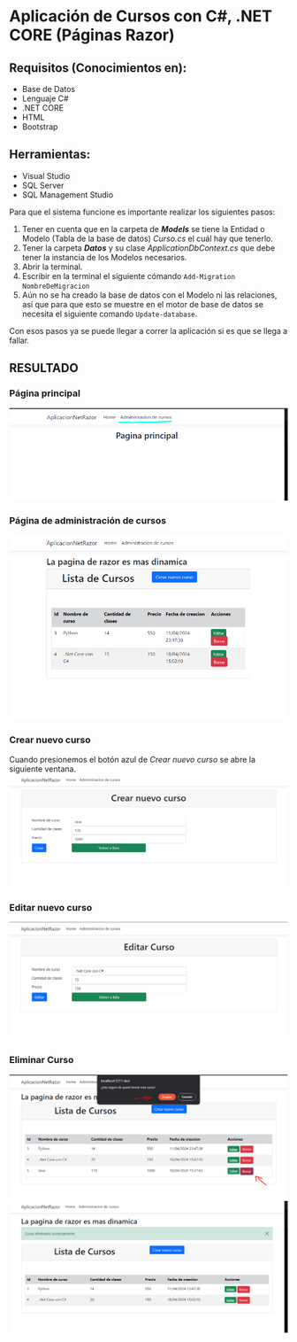 # Aplicación de Cursos con C#, .NET CORE (Páginas Razor)

## Requisitos (Conocimientos en):
- Base de Datos
- Lenguaje C#
- .NET CORE
- HTML
- Bootstrap

## Herramientas:
- Visual Studio
- SQL Server
- SQL Management Studio

Para que el sistema funcione es importante realizar los siguientes pasos:
1. Tener en cuenta que en la carpeta de ***Models*** se tiene la Entidad o Modelo (Tabla de la base de datos) *Curso.cs* el cuál hay que tenerlo.
2. Tener la carpeta ***Datos*** y su clase *ApplicationDbContext.cs* que debe tener la instancia de los Modelos necesarios.
3. Abrir la terminal.
4. Escribir en la terminal el siguiente cómando `Add-Migration NombreDeMigracion`
5. Aún no se ha creado la base de datos con el Modelo ni las relaciones, así que para que esto se muestre en el motor de base de datos se necesita el siguiente comando `Update-database`.

Con esos pasos ya se puede llegar a correr la aplicación si es que se llega a fallar.

## RESULTADO
### Página principal
![Pagina principal](image.png)

### Página de administración de cursos
![Listado de cursos](image-1.png)

### Crear nuevo curso
Cuando presionemos el botón azul de *Crear nuevo curso* se abre la siguiente ventana.
![Nuevo curso](image-2.png)

### Editar nuevo curso
![Editar curso](image-3.png)

### Eliminar Curso
![Curso a eliminar](image-4.png)
![Curso Eliminado](image-5.png)